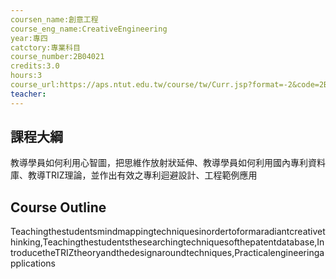 ```yaml
---
coursen_name:創意工程
course_eng_name:CreativeEngineering
year:專四
catctory:專業科目
course_number:2B04021
credits:3.0
hours:3
course_url:https://aps.ntut.edu.tw/course/tw/Curr.jsp?format=-2&code=2B04021
teacher:
---
```


## 課程大綱

教導學員如何利用心智圖，把思維作放射狀延伸、教導學員如何利用國內專利資料庫、教導TRIZ理論，並作出有效之專利迴避設計、工程範例應用


## Course Outline

Teachingthestudentsmindmappingtechniquesinordertoformaradiantcreativethinking,Teachingthestudentsthesearchingtechniquesofthepatentdatabase,IntroducetheTRIZtheoryandthedesignaroundtechniques,Practicalengineeringapplications

